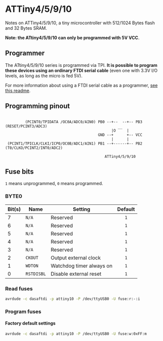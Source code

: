 # ATTiny4/5/9/10
Notes on ATTiny4/5/9/10, a tiny microcontroller with 512/1024 Bytes flash and 32 Bytes SRAM.

**Note: the ATtiny4/5/9/10 can only be programmed with 5V VCC**.

## Programmer
The ATtiny4/5/9/10 series is programmed via TPI. **It is possible to program these devices using an ordinary FTDI serial cable** (even one with 3.3V I/O levels, as long as the micro is fed 5V).

For more information about using a FTDI serial cable as a programmer, [see this readme](avrdude).

## Programming pinout
``` text

         (PCINT0/TPIDATA /OC0A/ADC0/AIN0) PB0 --+--  --+-- PB3 (RESET/PCINT3/ADC3)
                                                |O ‾‾  |
                                          GND --+      +-- VCC
                                                |      |
 (PCINT1/TPICLK/CLKI/ICP0/OC0B/ADC1/AIN1) PB1 --+------+-- PB2 (T0/CLKO/PCINT2/INT0/ADC2)

                                             ATTiny4/5/9/10
```

## Fuse bits
`1` means unprogrammed, `0` means programmed.

### BYTE0

| Bit(s) | Name       | Setting                                        | Default |
| ------ | ---------- | ---------------------------------------------- | :-----: |
| 7      | `N/A`      | Reserved                                       | `1`     |
| 6      | `N/A`      | Reserved                                       | `1`     |
| 5      | `N/A`      | Reserved                                       | `1`     |
| 4      | `N/A`      | Reserved                                       | `1`     |
| 3      | `N/A`      | Reserved                                       | `1`     |
| 2      | `CKOUT`    | Output external clock                          | `1`     |
| 1      | `WDTON`    | Watchdog timer always on                       | `1`     |
| 0      | `RSTDISBL` | Disable external reset                         | `1`     |

### Read fuses

``` bash
avrdude -c dasaftdi -p attiny10 -P /dev/ttyUSB0 -U fuse:r:-:i
```

### Program fuses

#### Factory default settings
``` bash
avrdude -c dasaftdi -p attiny10 -P /dev/ttyUSB0 -U fuse:w:0xFF:m
```
